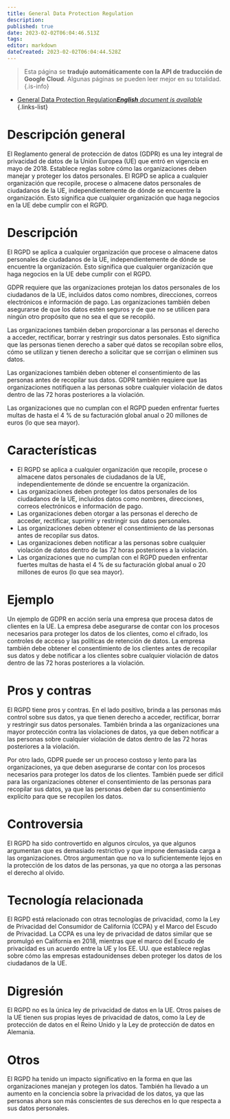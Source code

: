 ```yaml
---
title: General Data Protection Regulation
description: 
published: true
date: 2023-02-02T06:04:46.513Z
tags: 
editor: markdown
dateCreated: 2023-02-02T06:04:44.528Z
---
```


> Esta página se **tradujo automáticamente con la API de traducción de Google Cloud**.
Algunas páginas se pueden leer mejor en su totalidad.{.is-info}



- [General Data Protection Regulation***English** document is available*](/en/Knowledge-base/Dictionary/general-data-protection-regulation)
{.links-list}


# Descripción general
El Reglamento general de protección de datos (GDPR) es una ley integral de privacidad de datos de la Unión Europea (UE) que entró en vigencia en mayo de 2018. Establece reglas sobre cómo las organizaciones deben manejar y proteger los datos personales. El RGPD se aplica a cualquier organización que recopile, procese o almacene datos personales de ciudadanos de la UE, independientemente de dónde se encuentre la organización. Esto significa que cualquier organización que haga negocios en la UE debe cumplir con el RGPD.

# Descripción
El RGPD se aplica a cualquier organización que procese o almacene datos personales de ciudadanos de la UE, independientemente de dónde se encuentre la organización. Esto significa que cualquier organización que haga negocios en la UE debe cumplir con el RGPD.

GDPR requiere que las organizaciones protejan los datos personales de los ciudadanos de la UE, incluidos datos como nombres, direcciones, correos electrónicos e información de pago. Las organizaciones también deben asegurarse de que los datos estén seguros y de que no se utilicen para ningún otro propósito que no sea el que se recopiló.

Las organizaciones también deben proporcionar a las personas el derecho a acceder, rectificar, borrar y restringir sus datos personales. Esto significa que las personas tienen derecho a saber qué datos se recopilan sobre ellos, cómo se utilizan y tienen derecho a solicitar que se corrijan o eliminen sus datos.

Las organizaciones también deben obtener el consentimiento de las personas antes de recopilar sus datos. GDPR también requiere que las organizaciones notifiquen a las personas sobre cualquier violación de datos dentro de las 72 horas posteriores a la violación.

Las organizaciones que no cumplan con el RGPD pueden enfrentar fuertes multas de hasta el 4 % de su facturación global anual o 20 millones de euros (lo que sea mayor).

# Características
* El RGPD se aplica a cualquier organización que recopile, procese o almacene datos personales de ciudadanos de la UE, independientemente de dónde se encuentre la organización.
* Las organizaciones deben proteger los datos personales de los ciudadanos de la UE, incluidos datos como nombres, direcciones, correos electrónicos e información de pago.
* Las organizaciones deben otorgar a las personas el derecho de acceder, rectificar, suprimir y restringir sus datos personales.
* Las organizaciones deben obtener el consentimiento de las personas antes de recopilar sus datos.
* Las organizaciones deben notificar a las personas sobre cualquier violación de datos dentro de las 72 horas posteriores a la violación.
* Las organizaciones que no cumplan con el RGPD pueden enfrentar fuertes multas de hasta el 4 % de su facturación global anual o 20 millones de euros (lo que sea mayor).

# Ejemplo
Un ejemplo de GDPR en acción sería una empresa que procesa datos de clientes en la UE. La empresa debe asegurarse de contar con los procesos necesarios para proteger los datos de los clientes, como el cifrado, los controles de acceso y las políticas de retención de datos. La empresa también debe obtener el consentimiento de los clientes antes de recopilar sus datos y debe notificar a los clientes sobre cualquier violación de datos dentro de las 72 horas posteriores a la violación.

# Pros y contras
El RGPD tiene pros y contras. En el lado positivo, brinda a las personas más control sobre sus datos, ya que tienen derecho a acceder, rectificar, borrar y restringir sus datos personales. También brinda a las organizaciones una mayor protección contra las violaciones de datos, ya que deben notificar a las personas sobre cualquier violación de datos dentro de las 72 horas posteriores a la violación.

Por otro lado, GDPR puede ser un proceso costoso y lento para las organizaciones, ya que deben asegurarse de contar con los procesos necesarios para proteger los datos de los clientes. También puede ser difícil para las organizaciones obtener el consentimiento de las personas para recopilar sus datos, ya que las personas deben dar su consentimiento explícito para que se recopilen los datos.

# Controversia
El RGPD ha sido controvertido en algunos círculos, ya que algunos argumentan que es demasiado restrictivo y que impone demasiada carga a las organizaciones. Otros argumentan que no va lo suficientemente lejos en la protección de los datos de las personas, ya que no otorga a las personas el derecho al olvido.

# Tecnología relacionada
El RGPD está relacionado con otras tecnologías de privacidad, como la Ley de Privacidad del Consumidor de California (CCPA) y el Marco del Escudo de Privacidad. La CCPA es una ley de privacidad de datos similar que se promulgó en California en 2018, mientras que el marco del Escudo de privacidad es un acuerdo entre la UE y los EE. UU. que establece reglas sobre cómo las empresas estadounidenses deben proteger los datos de los ciudadanos de la UE.

# Digresión
El RGPD no es la única ley de privacidad de datos en la UE. Otros países de la UE tienen sus propias leyes de privacidad de datos, como la Ley de protección de datos en el Reino Unido y la Ley de protección de datos en Alemania.

# Otros
El RGPD ha tenido un impacto significativo en la forma en que las organizaciones manejan y protegen los datos. También ha llevado a un aumento en la conciencia sobre la privacidad de los datos, ya que las personas ahora son más conscientes de sus derechos en lo que respecta a sus datos personales.